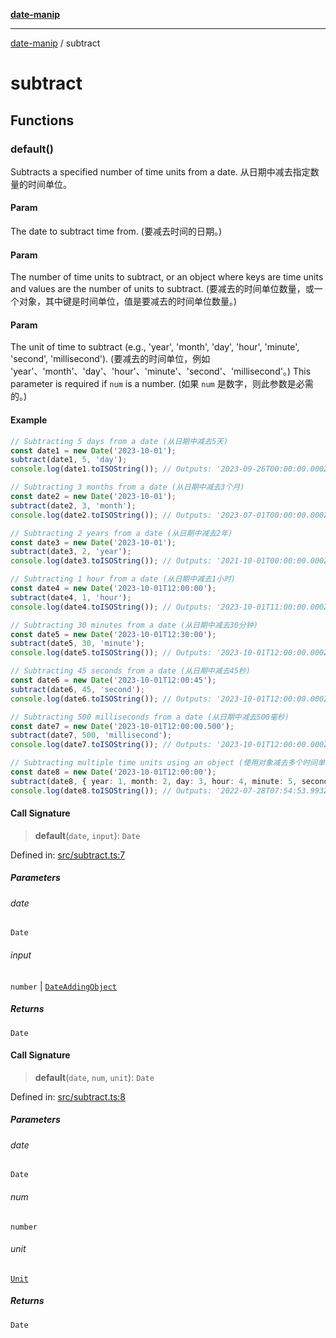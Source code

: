 [**date-manip**](index.md)

***

[date-manip](modules.md) / subtract

# subtract

## Functions

### default()

Subtracts a specified number of time units from a date.
从日期中减去指定数量的时间单位。

#### Param

The date to subtract time from. (要减去时间的日期。)

#### Param

The number of time units to subtract,
or an object where keys are time units and values are the number of units to subtract.
(要减去的时间单位数量，或一个对象，其中键是时间单位，值是要减去的时间单位数量。)

#### Param

The unit of time to subtract (e.g., 'year', 'month', 'day', 'hour', 'minute', 'second', 'millisecond').
(要减去的时间单位，例如 'year'、'month'、'day'、'hour'、'minute'、'second'、'millisecond'。)
             This parameter is required if `num` is a number. (如果 `num` 是数字，则此参数是必需的。)

#### Example

```ts
// Subtracting 5 days from a date (从日期中减去5天)
const date1 = new Date('2023-10-01');
subtract(date1, 5, 'day');
console.log(date1.toISOString()); // Outputs: '2023-09-26T00:00:00.000Z' (输出: '2023-09-26T00:00:00.000Z')

// Subtracting 3 months from a date (从日期中减去3个月)
const date2 = new Date('2023-10-01');
subtract(date2, 3, 'month');
console.log(date2.toISOString()); // Outputs: '2023-07-01T00:00:00.000Z' (输出: '2023-07-01T00:00:00.000Z')

// Subtracting 2 years from a date (从日期中减去2年)
const date3 = new Date('2023-10-01');
subtract(date3, 2, 'year');
console.log(date3.toISOString()); // Outputs: '2021-10-01T00:00:00.000Z' (输出: '2021-10-01T00:00:00.000Z')

// Subtracting 1 hour from a date (从日期中减去1小时)
const date4 = new Date('2023-10-01T12:00:00');
subtract(date4, 1, 'hour');
console.log(date4.toISOString()); // Outputs: '2023-10-01T11:00:00.000Z' (输出: '2023-10-01T11:00:00.000Z')

// Subtracting 30 minutes from a date (从日期中减去30分钟)
const date5 = new Date('2023-10-01T12:30:00');
subtract(date5, 30, 'minute');
console.log(date5.toISOString()); // Outputs: '2023-10-01T12:00:00.000Z' (输出: '2023-10-01T12:00:00.000Z')

// Subtracting 45 seconds from a date (从日期中减去45秒)
const date6 = new Date('2023-10-01T12:00:45');
subtract(date6, 45, 'second');
console.log(date6.toISOString()); // Outputs: '2023-10-01T12:00:00.000Z' (输出: '2023-10-01T12:00:00.000Z')

// Subtracting 500 milliseconds from a date (从日期中减去500毫秒)
const date7 = new Date('2023-10-01T12:00:00.500');
subtract(date7, 500, 'millisecond');
console.log(date7.toISOString()); // Outputs: '2023-10-01T12:00:00.000Z' (输出: '2023-10-01T12:00:00.000Z')

// Subtracting multiple time units using an object (使用对象减去多个时间单位)
const date8 = new Date('2023-10-01T12:00:00');
subtract(date8, { year: 1, month: 2, day: 3, hour: 4, minute: 5, second: 6, millisecond: 7 });
console.log(date8.toISOString()); // Outputs: '2022-07-28T07:54:53.993Z' (输出: '2022-07-28T07:54:53.993Z')
```

#### Call Signature

> **default**(`date`, `input`): `Date`

Defined in: [src/subtract.ts:7](https://github.com/fengxinming/date-manip/blob/c2d62c1a39faed6b959a43feaabc15f4e2d60a5a/src/subtract.ts#L7)

##### Parameters

###### date

`Date`

###### input

`number` | [`DateAddingObject`](types.md#dateaddingobject)

##### Returns

`Date`

#### Call Signature

> **default**(`date`, `num`, `unit`): `Date`

Defined in: [src/subtract.ts:8](https://github.com/fengxinming/date-manip/blob/c2d62c1a39faed6b959a43feaabc15f4e2d60a5a/src/subtract.ts#L8)

##### Parameters

###### date

`Date`

###### num

`number`

###### unit

[`Unit`](types.md#unit)

##### Returns

`Date`
